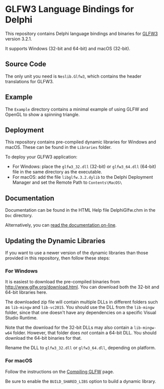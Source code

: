 # GLFW3 Language Bindings for Delphi

This repository contains Delphi language bindings and binaries for [GLFW3](http://www.glfw.org/) version 3.2.1.

It supports Windows (32-bit and 64-bit) and macOS (32-bit).

## Source Code

The only unit you need is `Neslib.Glfw3`, which contains the header translations for GLFW3.

## Example

The `Example` directory contains a minimal example of using GLFW and OpenGL to show a spinning triangle.

## Deployment

This repository contains pre-compiled dynamic libraries for Windows and macOS. These can be found in the `Libraries` folder.

To deploy your GLFW3 application:
* For Windows: place the `glfw3_32.dll` (32-bit) or `glfw3_64.dll` (64-bit) file in the same directory as the executable.
* For macOS: add the file `libglfw.3.2.dylib` to the Delphi Deployment Manager and set the Remote Path to `Contents\MacOS\`

## Documentation

Documentation can be found in the HTML Help file DelphiGlfw.chm in the `Doc` directory.

Alternatively, you can [read the documentation on-line](https://neslib.github.io/DelphiGlfw/).

## Updating the Dynamic Libraries

If you want to use a newer version of the dynamic libraries than those provided in this repository, then follow these steps:

### For Windows

It is easiest to download the pre-compiled binaries from http://www.glfw.org/download.html. You can download both the 32-bit and 64-bit libraries here.

The downloaded zip file will contain multiple DLLs in different folders such as `lib-mingw` and `lib-vc2015`. You should use the DLL from the `lib-mingw` folder, since that one doesn't have any dependencies on a specific Visual Studio Runtime.

Note that the download for the 32-bit DLLs may also contain a `lib-mingw-w64` folder. However, that folder does *not* contain a 64-bit DLL. You should download the 64-bit binaries for that.

Rename the DLL to `glfw3_32.dll` or `glfw3_64.dll`, depending on platform.

### For macOS

Follow the instructions on the [Compiling GLFW](http://www.glfw.org/docs/latest/compile.html) page.

Be sure to enable the `BUILD_SHARED_LIBS` option to build a dynamic library.